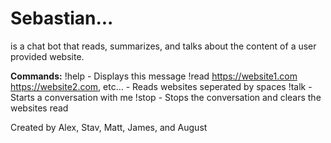 # Sebastian...
is a chat bot that reads, summarizes, and talks about the content of a user provided website.

**Commands:**
!help - Displays this message
!read https://website1.com  https://website2.com, etc... - Reads websites seperated by spaces
!talk - Starts a conversation with me
!stop - Stops the conversation and clears the websites read

Created by Alex, Stav, Matt, James, and August
